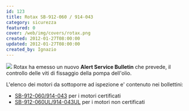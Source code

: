 ```yaml
---
id: 123
title: Rotax SB-912-060 / 914-043
category: sicurezza
featured: 0
cover: /web/img/covers/rotax.png
created: 2012-01-27T08:00:00
updated: 2012-01-27T08:00:00
created_by: Ignazio
---
```


<img src="/web/img/covers/rotax.png" class="float-start mr-3 mb-3 w-[200px]"/>
Rotax ha emesso un nuovo <strong>Alert Service Bulletin</strong> che prevede, il controllo delle viti di fissaggio della pompa dell'olio.

L'elenco dei motori da sottoporre ad ispezione e' contenuto nei bollettini:

- <a href="https://legacy.rotax-owner.com/si_tb_info/alertbulletins/asb-912-060.pdf" target="_blank">SB-912-060/914-043</a> per i motori certificati
- <a href="https://legacy.rotax-owner.com/si_tb_info/alertbulletins/asb-912-060-ul.pdf" target="_blank">SB-912-060UL/914-043UL</a> per i motori non certificati
